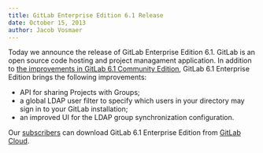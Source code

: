 ```yaml
---
title: GitLab Enterprise Edition 6.1 Release
date: October 15, 2013
author: Jacob Vosmaer
---
```

Today we announce the release of GitLab Enterprise Edition 6.1. 
GitLab is an open source code hosting and project managament application.
In addition to [the improvements in GitLab 6.1 Community Edition](/2013/09/22/gitlab-community-edition-6-dot-1-released), GitLab 6.1 Enterprise Edition brings the following improvements:

- API for sharing Projects with Groups;
- a global LDAP user filter to specify which users in your directory may sign in to your GitLab installation;
- an improved UI for the LDAP group synchronization configuration.

Our [subscribers](https://www.gitlab.com/subscription/) can download GitLab 6.1 Enterprise Edition from [GitLab Cloud](https://gitlab.com).
